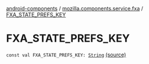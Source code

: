 [android-components](../index.md) / [mozilla.components.service.fxa](index.md) / [FXA_STATE_PREFS_KEY](./-f-x-a_-s-t-a-t-e_-p-r-e-f-s_-k-e-y.md)

# FXA_STATE_PREFS_KEY

`const val FXA_STATE_PREFS_KEY: `[`String`](https://kotlinlang.org/api/latest/jvm/stdlib/kotlin/-string/index.html) [(source)](https://github.com/mozilla-mobile/android-components/blob/master/components/service/firefox-accounts/src/main/java/mozilla/components/service/fxa/AccountStorage.kt#L13)